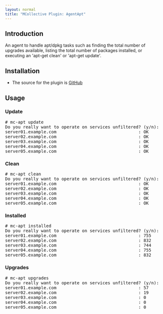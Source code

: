 ```yaml
---
layout: normal
title: "MCollective Plugin: AgentApt"
---
```


Introduction
------------

An agent to handle apt/dpkg tasks such as finding the total number of upgrades available, listing the total number of packages installed, or executing an 'apt-get clean' or 'apt-get update'.

Installation
------------

 * The source for the plugin is [GitHub](https://github.com/mstanislav/mCollective-Agents/tree/master/apt)

Usage
-----
### Update

<pre>
# mc-apt update
Do you really want to operate on services unfiltered? (y/n): y
server01.example.com                                : OK
server02.example.com                                : OK
server03.example.com                                : OK
server04.example.com                                : OK
server05.example.com                                : OK
</pre>

### Clean

<pre>
# mc-apt clean
Do you really want to operate on services unfiltered? (y/n): y
server01.example.com                                : OK
server02.example.com                                : OK
server03.example.com                                : OK
server04.example.com                                : OK
server05.example.com                                : OK
</pre>

### Installed

<pre>
# mc-apt installed
Do you really want to operate on services unfiltered? (y/n): y
server01.example.com                                : 755
server02.example.com                                : 832
server03.example.com                                : 744
server04.example.com                                : 755
server05.example.com                                : 832
</pre>

</pre>

### Upgrades

<pre>
# mc-apt upgrades
Do you really want to operate on services unfiltered? (y/n): y
server01.example.com                                : 57
server02.example.com                                : 19
server03.example.com                                : 0
server04.example.com                                : 0
server05.example.com                                : 0
</pre>
